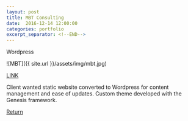 ```yaml
---
layout: post
title: MBT Consulting
date:  2016-12-14 12:00:00
categories: portfolio
excerpt_separator: <!--END-->
---
```

Wordpress
<!--END-->

![MBT]({{ site.url }}/assets/img/mbt.jpg)

<p class="portfolio-btn"><a  href="http://mbtconsulting.net/" target="_blank">LINK</a></p>

Client wanted static website converted to Wordpress for content management and ease of updates. Custom theme developed with the Genesis framework.

<div class="return-btn">
    <a class="return" href="/portfolio.html">Return</a>
</div>
 